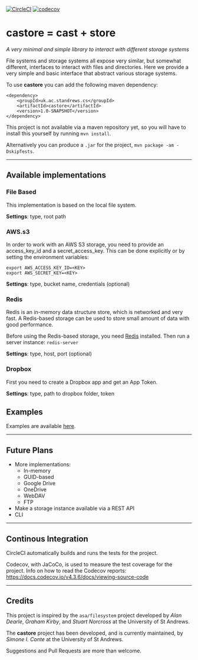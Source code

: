 [![CircleCI](https://circleci.com/gh/stacs-srg/castore.svg?style=svg&circle-token=619302303a40d36f6e718006d26a804711dcbc91)](https://circleci.com/gh/stacs-srg/castore) [![codecov](https://codecov.io/gh/stacs-srg/castore/branch/master/graph/badge.svg?token=cvFOJtw4wS)](https://codecov.io/gh/stacs-srg/castore)


# castore = cast + store
*A very minimal and simple library to interact with different storage systems*

File systems and storage systems all expose very similar, but somewhat different, interfaces to interact with files and directories.
Here we provide a very simple and basic interface that abstract various storage systems.

To use **castore** you can add the following maven dependency:

```
<dependency>
    <groupId>uk.ac.standrews.cs</groupId>
    <artifactId>castore</artifactId>
    <version>1.0-SNAPSHOT</version>
</dependency>
```

This project is not available via a maven repository yet, so you will have to install this yourself by running `mvn install`.

Alternatively you can produce a `.jar` for the project, `mvn package -am -DskipTests`.

---

## Available implementations

### File Based

This implementation is based on the local file system.

**Settings**: type, root path

### AWS.s3

In order to work with an AWS S3 storage, you need to provide an access_key_id and a secret_access_key.
This can be done explicitly or by setting the environment variables:
```
export AWS_ACCESS_KEY_ID=<KEY>
export AWS_SECRET_KEY=<KEY>
```

**Settings**: type, bucket name, credentials (optional)


### Redis

Redis is an in-memory data structure store, which is networked and very fast.
A Redis-based storage can be used to store small amount of data with good performance.

Before using the Redis-based storage, you need [Redis](https://redis.io) installed. Then run a server instance: `redis-server`

**Settings**: type, host, port (optional)


### Dropbox

First you need to create a Dropbox app and get an App Token.

**Settings**: type, path to dropbox folder, token


## Examples

Examples are available [here](src/main/java/uk/ac/standrews/cs/storage/examples).

---

## Future Plans

- More implementations:
    - In-memory
    - GUID-based
    - Google Drive
    - OneDrive
    - WebDAV
    - FTP
- Make a storage instance available via a REST API
- CLI

---

## Continous Integration

CircleCI automatically builds and runs the tests for the project.

Codecov, with JaCoCo, is used to measure the test coverage for the project. Info on how to read the Codecov reports: https://docs.codecov.io/v4.3.6/docs/viewing-source-code

---

## Credits

This project is inspired by the `asa/filesystem` project developed by *Alan Dearle*, *Graham Kirby*, and *Stuart Norcross* at the University of St Andrews.

The **castore** project has been developed, and is currently maintained, by *Simone I. Conte* at the University of St Andrews.

Suggestions and Pull Requests are more than welcome.

